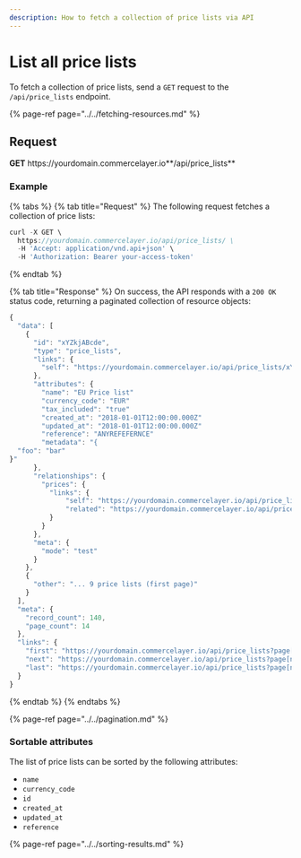 ```yaml
---
description: How to fetch a collection of price lists via API
---
```


# List all price lists

To fetch a collection of price lists, send a `GET` request to the `/api/price_lists` endpoint.

{% page-ref page="../../fetching-resources.md" %}

## Request

**GET** https://<i></i>yourdomain.commercelayer.io**/api/price_lists**

### **Example**

{% tabs %}
{% tab title="Request" %}
The following request fetches a collection of price lists:

```javascript
curl -X GET \
  https://yourdomain.commercelayer.io/api/price_lists/ \
  -H 'Accept: application/vnd.api+json' \
  -H 'Authorization: Bearer your-access-token'
```
{% endtab %}

{% tab title="Response" %}
On success, the API responds with a `200 OK` status code, returning a paginated collection of resource objects:

```javascript
{
  "data": [
    {
      "id": "xYZkjABcde",
      "type": "price_lists",
      "links": {
        "self": "https://yourdomain.commercelayer.io/api/price_lists/xYZkjABcde"
      },
      "attributes": {
        "name": "EU Price list"
        "currency_code": "EUR"
        "tax_included": "true"
        "created_at": "2018-01-01T12:00:00.000Z"
        "updated_at": "2018-01-01T12:00:00.000Z"
        "reference": "ANYREFEFERNCE"
        "metadata": "{
  "foo": "bar"
}"
      },
      "relationships": {
        "prices": {
          "links": {
              "self": "https://yourdomain.commercelayer.io/api/price_lists/xYZkjABcde/relationships/prices",
              "related": "https://yourdomain.commercelayer.io/api/price_lists/xYZkjABcde/prices"
          }
        }
      },
      "meta": {
        "mode": "test"
      }
    },
    {
      "other": "... 9 price lists (first page)"
    }
  ],
  "meta": {
    "record_count": 140,
    "page_count": 14
  },
  "links": {
    "first": "https://yourdomain.commercelayer.io/api/price_lists?page[number]=1&page[size]=10",
    "next": "https://yourdomain.commercelayer.io/api/price_lists?page[number]=2&page[size]=10",
    "last": "https://yourdomain.commercelayer.io/api/price_lists?page[number]=14&page[size]=10"
  }
}
```
{% endtab %}
{% endtabs %}

{% page-ref page="../../pagination.md" %}

### Sortable attributes

The list of price lists can be sorted by the following attributes:

* `name`
* `currency_code`
* `id`
* `created_at`
* `updated_at`
* `reference`

{% page-ref page="../../sorting-results.md" %}
